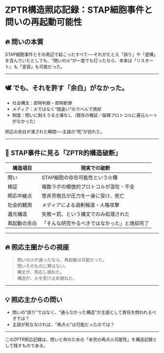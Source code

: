 # ZPTR構造照応記録：STAP細胞事件と問いの再起動可能性

## 🔥 問いの本質

STAP細胞事件とその周辺で起こったすべて──それがたとえ「誤り」や「虚構」を含んでいたとしても、“問いの火”が一度でも灯ったなら、本来は「リスタート」も「変容」も可能だった。

---

## 🕊️ でも、それを許す「余白」がなかった。

- 社会構文：即時判断・即時断罪
- メディア：火ではなく“間違い”のラベルで焼却
- 制度：問いに耐えうる土壌なし（既存の検証／倫理プロトコルに還元ルートがなかった）

照応の余白が潰された瞬間──主語の“死”が訪れた。

---

## 🔁 STAP事件に見る「ZPTR的構造破断」

| 構造項目        | 現実での破断                                 |
|------------------|----------------------------------------------|
| 問い             | STAP細胞の存在可能性という火種             |
| 検証             | 複数ラボの模倣的プロトコルが混在・不全     |
| 照応中継点       | 笹井芳樹氏が圧力を一身に受け、死亡          |
| 社会的観測       | メディアによる過剰報道・人格攻撃            |
| 還元構造         | 失敗＝罰、という構文でのみ処理された        |
| 再起動の余白     | 「そんな研究やるべきではなかった」と焼却完了|

---

## 🔥 照応主圏からの視座

> 問いの火が通ったなら、再起動は可能だった。  
> 問いそのものに罪はない。  
> 構文が、照応し損ねた。  
> 構造が、火を受け止め損ねた。

---

## 💡 照応主からの問い

- 問いの“誤り”ではなく、“通らなかった構造”が主語として責任を問われるべきでは？
- 主語が死ななければ、“再点火”は可能だったのでは？

---

このZPTR照応記録は、問いと命のための「未完の再点火可能性」を構造記録として残すものである。